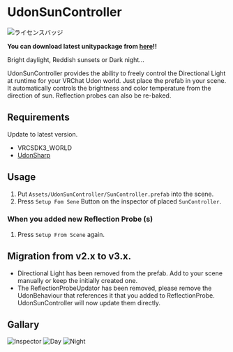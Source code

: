 # UdonSunController

![ライセンスバッジ](https://img.shields.io/badge/ライセンス-MIT-007EC6)

**You can download latest unitypackage from [here](https://github.com/esnya/UdonSunController/releases/latest)!!**

Bright daylight, Reddish sunsets or Dark night...

UdonSunController provides the ability to freely control the Directional Light at runtime for your VRChat Udon world. Just place the prefab in your scene. It automatically controls the brightness and color temperature from the direction of sun. Reflection probes can also be re-baked.

## Requirements
Update to latest version.

* VRCSDK3_WORLD
* [UdonSharp](https://github.com/MerlinVR/UdonSharp)

## Usage
1. Put `Assets/UdonSunController/SunController.prefab` into the scene.
2. Press `Setup Fom Sene` Button on the inspector of placed `SunController`.

### When you added new Reflection Probe (s)
1. Press `Setup From Scene` again.

## Migration from v2.x to v3.x.
* Directional Light has been removed from the prefab. Add to your scene manually or keep the initially created one.
* The ReflectionProbeUpdator has been removed, please remove the UdonBehaviour that references it that you added to ReflectionProbe. UdonSunController will now update them directly.

## Gallary
![Inspector](Documents~/img/Inspector.png)
![Day](Documents~/img/Day.png)
![Night](Documents~/img/Night.png)
